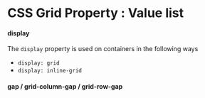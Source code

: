 # CSS Grid Property : Value list

#### display

The `display` property is used on containers in the following ways

- `display: grid`
- `display: inline-grid`

#### gap / grid-column-gap / grid-row-gap
